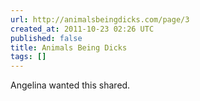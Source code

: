 ```yaml
---
url: http://animalsbeingdicks.com/page/3
created_at: 2011-10-23 02:26 UTC
published: false
title: Animals Being Dicks
tags: []
---
```


Angelina wanted this shared.
